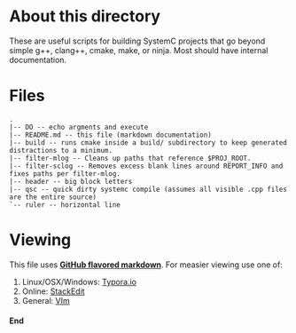 About this directory
====================

These are useful scripts for building SystemC projects that go beyond simple g++, clang++, cmake, make, or ninja. Most should have internal documentation.

Files
=====

```
.
|-- DO -- echo argments and execute
|-- README.md -- this file (markdown documentation)
|-- build -- runs cmake inside a build/ subdirectory to keep generated distractions to a minimum.
|-- filter-mlog -- Cleans up paths that reference $PROJ_ROOT.
|-- filter-sclog -- Removes excess blank lines around REPORT_INFO and fixes paths per filter-mlog.
|-- header -- big block letters
|-- qsc -- quick dirty systemc compile (assumes all visible .cpp files are the entire source)
`-- ruler -- horizontal line
```

Viewing
=======
This file uses [**GitHub flavored markdown**](https://github.github.com/gfm/). For measier viewing use one of:
1. Linux/OSX/Windows: [Typora.io](https://typora.io)
2. Online: [StackEdit](https://stackedit.io/editor)
3. General: [VIm](http://www.vim.org)

#### End
